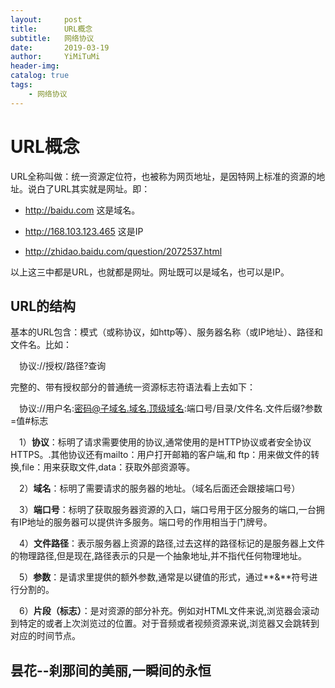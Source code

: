 ```yaml
---
layout:     post
title:      URL概念
subtitle:   网络协议
date:       2019-03-19
author:     YiMiTuMi
header-img: 
catalog: true
tags:
    - 网络协议
---
```

# URL概念

URL全称叫做：统一资源定位符，也被称为网页地址，是因特网上标准的资源的地址。说白了URL其实就是网址。即：

* http://baidu.com 这是域名。

* http://168.103.123.465 这是IP

* http://zhidao.baidu.com/question/2072537.html

以上这三中都是URL，也就都是网址。网址既可以是域名，也可以是IP。

## URL的结构

基本的URL包含：模式（或称协议，如http等）、服务器名称（或IP地址）、路径和文件名。比如：

&emsp;协议://授权/路径?查询

完整的、带有授权部分的普通统一资源标志符语法看上去如下：

&emsp;协议://用户名:密码@子域名.域名.顶级域名:端口号/目录/文件名.文件后缀?参数=值#标志

&emsp;1）**协议**：标明了请求需要使用的协议,通常使用的是HTTP协议或者安全协议HTTPS。.其他协议还有mailto：用户打开邮箱的客户端,和 ftp：用来做文件的转换,file：用来获取文件,data：获取外部资源等。

&emsp;2）**域名**：标明了需要请求的服务器的地址。（域名后面还会跟接端口号）

&emsp;3）**端口号**：标明了获取服务器资源的入口，端口号用于区分服务的端口,一台拥有IP地址的服务器可以提供许多服务。端口号的作用相当于门牌号。

&emsp;4）**文件路径**：表示服务器上资源的路径,过去这样的路径标记的是服务器上文件的物理路径,但是现在,路径表示的只是一个抽象地址,并不指代任何物理地址。

&emsp;5）**参数**：是请求里提供的额外参数,通常是以键值的形式，通过**&**符号进行分割的。

&emsp;6）**片段（标志）**：是对资源的部分补充。例如对HTML文件来说,浏览器会滚动到特定的或者上次浏览过的位置。对于音频或者视频资源来说,浏览器又会跳转到对应的时间节点。

## 昙花--刹那间的美丽,一瞬间的永恒




